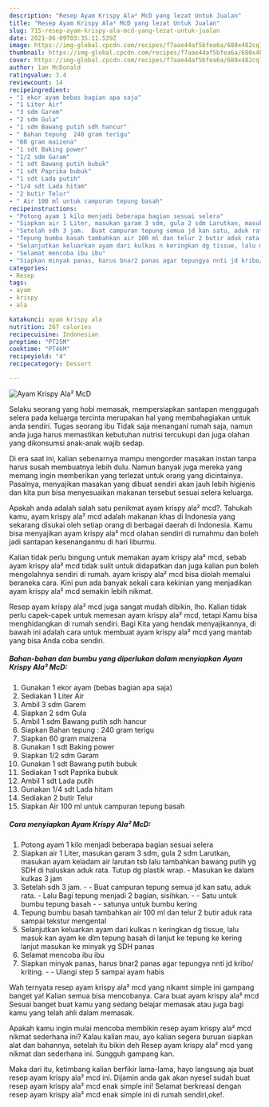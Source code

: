 ```yaml
---
description: "Resep Ayam Krispy Ala² McD yang lezat Untuk Jualan"
title: "Resep Ayam Krispy Ala² McD yang lezat Untuk Jualan"
slug: 715-resep-ayam-krispy-ala-mcd-yang-lezat-untuk-jualan
date: 2021-06-09T03:35:11.539Z
image: https://img-global.cpcdn.com/recipes/f7aae44af5bfea6a/680x482cq70/ayam-krispy-ala-mcd-foto-resep-utama.jpg
thumbnail: https://img-global.cpcdn.com/recipes/f7aae44af5bfea6a/680x482cq70/ayam-krispy-ala-mcd-foto-resep-utama.jpg
cover: https://img-global.cpcdn.com/recipes/f7aae44af5bfea6a/680x482cq70/ayam-krispy-ala-mcd-foto-resep-utama.jpg
author: Ian McDonald
ratingvalue: 3.4
reviewcount: 14
recipeingredient:
- "1 ekor ayam bebas bagian apa saja"
- "1 Liter Air"
- "3 sdm Garem"
- "2 sdm Gula"
- "1 sdm Bawang putih sdh hancur"
- " Bahan tepung  240 gram terigu"
- "60 gram maizena"
- "1 sdt Baking power"
- "1/2 sdm Garam"
- "1 sdt Bawang putih bubuk"
- "1 sdt Paprika bubuk"
- "1 sdt Lada putih"
- "1/4 sdt Lada hitam"
- "2 butir Telur"
- " Air 100 ml untuk campuran tepung basah"
recipeinstructions:
- "Potong ayam 1 kilo menjadi beberapa bagian sesuai selera"
- "Siapkan air 1 Liter, masukan garam 3 sdm, gula 2 sdm Larutkan, masukan ayam keladam air larutan tsb lalu tambahkan bawang putih yg SDH di haluskan aduk rata. Tutup dg plastik wrap. Masukan ke dalam kulkas 3 jam"
- "Setelah sdh 3 jam.  Buat campuran tepung semua jd kan satu, aduk rata. Lalu Bagi tepung menjadi 2 bagian, sisihkan.  Satu untuk bumbu tepung basah  satunya untuk bumbu kering"
- "Tepung bumbu basah tambahkan air 100 ml dan telur 2 butir aduk rata sampai tekstur mengental"
- "Selanjutkan keluarkan ayam dari kulkas n keringkan dg tissue, lalu masuk kan ayam ke dlm tepung basah di lanjut ke tepung ke kering lanjut masukan ke minyak yg SDH panas"
- "Selamat mencoba ibu ibu"
- "Siapkan minyak panas, harus bnar2 panas agar tepungya nnti jd kribo/ kriting.  Ulangi step 5 sampai ayam habis"
categories:
- Resep
tags:
- ayam
- krispy
- ala

katakunci: ayam krispy ala 
nutrition: 267 calories
recipecuisine: Indonesian
preptime: "PT25M"
cooktime: "PT46M"
recipeyield: "4"
recipecategory: Dessert

---
```



![Ayam Krispy Ala² McD](https://img-global.cpcdn.com/recipes/f7aae44af5bfea6a/680x482cq70/ayam-krispy-ala-mcd-foto-resep-utama.jpg)

Selaku seorang yang hobi memasak, mempersiapkan santapan menggugah selera pada keluarga tercinta merupakan hal yang membahagiakan untuk anda sendiri. Tugas seorang ibu Tidak saja menangani rumah saja, namun anda juga harus memastikan kebutuhan nutrisi tercukupi dan juga olahan yang dikonsumsi anak-anak wajib sedap.

Di era  saat ini, kalian sebenarnya mampu mengorder masakan instan tanpa harus susah membuatnya lebih dulu. Namun banyak juga mereka yang memang ingin memberikan yang terlezat untuk orang yang dicintainya. Pasalnya, menyajikan masakan yang dibuat sendiri akan jauh lebih higienis dan kita pun bisa menyesuaikan makanan tersebut sesuai selera keluarga. 



Apakah anda adalah salah satu penikmat ayam krispy ala² mcd?. Tahukah kamu, ayam krispy ala² mcd adalah makanan khas di Indonesia yang sekarang disukai oleh setiap orang di berbagai daerah di Indonesia. Kamu bisa menyajikan ayam krispy ala² mcd olahan sendiri di rumahmu dan boleh jadi santapan kesenanganmu di hari liburmu.

Kalian tidak perlu bingung untuk memakan ayam krispy ala² mcd, sebab ayam krispy ala² mcd tidak sulit untuk didapatkan dan juga kalian pun boleh mengolahnya sendiri di rumah. ayam krispy ala² mcd bisa diolah memalui beraneka cara. Kini pun ada banyak sekali cara kekinian yang menjadikan ayam krispy ala² mcd semakin lebih nikmat.

Resep ayam krispy ala² mcd juga sangat mudah dibikin, lho. Kalian tidak perlu capek-capek untuk memesan ayam krispy ala² mcd, tetapi Kamu bisa menghidangkan di rumah sendiri. Bagi Kita yang hendak menyajikannya, di bawah ini adalah cara untuk membuat ayam krispy ala² mcd yang mantab yang bisa Anda coba sendiri.

<!--inarticleads1-->

##### Bahan-bahan dan bumbu yang diperlukan dalam menyiapkan Ayam Krispy Ala² McD:

1. Gunakan 1 ekor ayam (bebas bagian apa saja)
1. Sediakan 1 Liter Air
1. Ambil 3 sdm Garem
1. Siapkan 2 sdm Gula
1. Ambil 1 sdm Bawang putih sdh hancur
1. Siapkan  Bahan tepung : 240 gram terigu
1. Siapkan 60 gram maizena
1. Gunakan 1 sdt Baking power
1. Siapkan 1/2 sdm Garam
1. Gunakan 1 sdt Bawang putih bubuk
1. Sediakan 1 sdt Paprika bubuk
1. Ambil 1 sdt Lada putih
1. Gunakan 1/4 sdt Lada hitam
1. Sediakan 2 butir Telur
1. Siapkan  Air 100 ml untuk campuran tepung basah




<!--inarticleads2-->

##### Cara menyiapkan Ayam Krispy Ala² McD:

1. Potong ayam 1 kilo menjadi beberapa bagian sesuai selera
1. Siapkan air 1 Liter, masukan garam 3 sdm, gula 2 sdm Larutkan, masukan ayam keladam air larutan tsb lalu tambahkan bawang putih yg SDH di haluskan aduk rata. Tutup dg plastik wrap. - Masukan ke dalam kulkas 3 jam
1. Setelah sdh 3 jam. -  - Buat campuran tepung semua jd kan satu, aduk rata. - Lalu Bagi tepung menjadi 2 bagian, sisihkan. -  - Satu untuk bumbu tepung basah -  - satunya untuk bumbu kering
1. Tepung bumbu basah tambahkan air 100 ml dan telur 2 butir aduk rata sampai tekstur mengental
1. Selanjutkan keluarkan ayam dari kulkas n keringkan dg tissue, lalu masuk kan ayam ke dlm tepung basah di lanjut ke tepung ke kering lanjut masukan ke minyak yg SDH panas
1. Selamat mencoba ibu ibu
1. Siapkan minyak panas, harus bnar2 panas agar tepungya nnti jd kribo/ kriting. -  - Ulangi step 5 sampai ayam habis




Wah ternyata resep ayam krispy ala² mcd yang nikamt simple ini gampang banget ya! Kalian semua bisa mencobanya. Cara buat ayam krispy ala² mcd Sesuai banget buat kamu yang sedang belajar memasak atau juga bagi kamu yang telah ahli dalam memasak.

Apakah kamu ingin mulai mencoba membikin resep ayam krispy ala² mcd nikmat sederhana ini? Kalau kalian mau, ayo kalian segera buruan siapkan alat dan bahannya, setelah itu bikin deh Resep ayam krispy ala² mcd yang nikmat dan sederhana ini. Sungguh gampang kan. 

Maka dari itu, ketimbang kalian berfikir lama-lama, hayo langsung aja buat resep ayam krispy ala² mcd ini. Dijamin anda gak akan nyesel sudah buat resep ayam krispy ala² mcd enak simple ini! Selamat berkreasi dengan resep ayam krispy ala² mcd enak simple ini di rumah sendiri,oke!.

